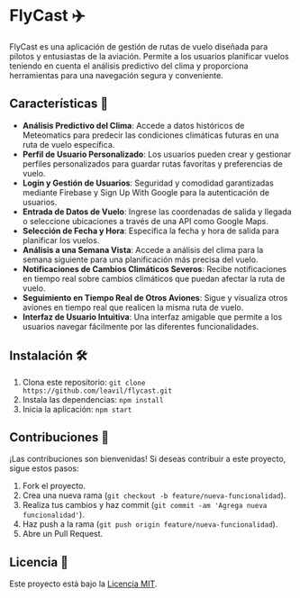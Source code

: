 # FlyCast ✈️

FlyCast es una aplicación de gestión de rutas de vuelo diseñada para pilotos y entusiastas de la aviación. Permite a los usuarios planificar vuelos teniendo en cuenta el análisis predictivo del clima y proporciona herramientas para una navegación segura y conveniente.

## Características 🚀

- **Análisis Predictivo del Clima**: Accede a datos históricos de Meteomatics para predecir las condiciones climáticas futuras en una ruta de vuelo específica.
- **Perfil de Usuario Personalizado**: Los usuarios pueden crear y gestionar perfiles personalizados para guardar rutas favoritas y preferencias de vuelo.
- **Login y Gestión de Usuarios**: Seguridad y comodidad garantizadas mediante Firebase y Sign Up With Google para la autenticación de usuarios.
- **Entrada de Datos de Vuelo**: Ingrese las coordenadas de salida y llegada o seleccione ubicaciones a través de una API como Google Maps.
- **Selección de Fecha y Hora**: Especifica la fecha y hora de salida para planificar los vuelos.
- **Análisis a una Semana Vista**: Accede a análisis del clima para la semana siguiente para una planificación más precisa del vuelo.
- **Notificaciones de Cambios Climáticos Severos**: Recibe notificaciones en tiempo real sobre cambios climáticos que puedan afectar la ruta de vuelo.
- **Seguimiento en Tiempo Real de Otros Aviones**: Sigue y visualiza otros aviones en tiempo real que realicen la misma ruta de vuelo.
- **Interfaz de Usuario Intuitiva**: Una interfaz amigable que permite a los usuarios navegar fácilmente por las diferentes funcionalidades.

## Instalación 🛠️

1. Clona este repositorio: `git clone https://github.com/leavil/flycast.git`
2. Instala las dependencias: `npm install`
3. Inicia la aplicación: `npm start`

## Contribuciones 🤝

¡Las contribuciones son bienvenidas! Si deseas contribuir a este proyecto, sigue estos pasos:

1. Fork el proyecto.
2. Crea una nueva rama (`git checkout -b feature/nueva-funcionalidad`).
3. Realiza tus cambios y haz commit (`git commit -am 'Agrega nueva funcionalidad'`).
4. Haz push a la rama (`git push origin feature/nueva-funcionalidad`).
5. Abre un Pull Request.

## Licencia 📝

Este proyecto está bajo la [Licencia MIT](LICENSE).
